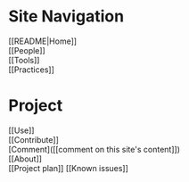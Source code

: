 <!-- This comment is not rendered visibly to web.

Feel free to edit this page.

Please use these special conventions for Sidebar pages:

Use `# Headers` to separate sections.

Instead of bullet lists, use plain lines, with two space characters added to the end of lines. That makes a line break. (Otherwise, the lines will wrap onto one line.)
-->
# Site Navigation

[[README|Home]]  
[[People]]  
[[Tools]]  
[[Practices]]  

# Project

[[Use]]  
[[Contribute]]  
[Comment]([[comment on this site's content]])  
[[About]]  
[[Project plan]] 
[[Known issues]]   